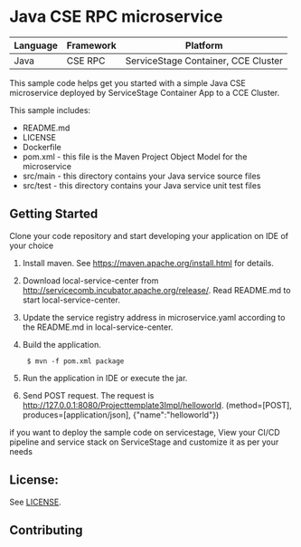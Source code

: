 # Java CSE RPC microservice

| Language | Framework | Platform
| -------- | -------- |--------|
| Java | CSE RPC | ServiceStage Container, CCE Cluster|

This sample code helps get you started with a simple Java CSE microservice
deployed by ServiceStage Container App to a CCE Cluster.

This sample includes:

* README.md
* LICENSE
* Dockerfile
* pom.xml - this file is the Maven Project Object Model for the microservice
* src/main - this directory contains your Java service source files
* src/test - this directory contains your Java service unit test files

## Getting Started

Clone your code repository and start developing your application on IDE of your choice

1. Install maven.  See https://maven.apache.org/install.html for details.

2. Download local-service-center from http://servicecomb.incubator.apache.org/release/. Read README.md to start local-service-center.

3. Update the service registry address in microservice.yaml according to the README.md in local-service-center.

4. Build the application.

        $ mvn -f pom.xml package

5. Run the application in IDE or execute the jar.

6. Send POST request. The request is http://127.0.0.1:8080/Projecttemplate3Impl/helloworld. (method=[POST], produces=[application/json], {"name":"helloworld"})

if you want to deploy the sample code on servicestage, View your CI/CD pipeline and service stack on ServiceStage and customize it as per your needs

## License:

See [LICENSE](LICENSE).

## Contributing
